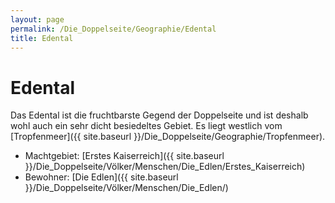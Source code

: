 ```yaml
---
layout: page
permalink: /Die_Doppelseite/Geographie/Edental
title: Edental
---
```


# Edental

Das Edental ist die fruchtbarste Gegend der Doppelseite und ist deshalb wohl auch ein sehr dicht besiedeltes Gebiet. Es liegt westlich vom [Tropfenmeer]({{ site.baseurl }}/Die_Doppelseite/Geographie/Tropfenmeer).

- Machtgebiet: [Erstes Kaiserreich]({{ site.baseurl }}/Die_Doppelseite/Völker/Menschen/Die_Edlen/Erstes_Kaiserreich)
- Bewohner: [Die Edlen]({{ site.baseurl }}/Die_Doppelseite/Völker/Menschen/Die_Edlen/)

